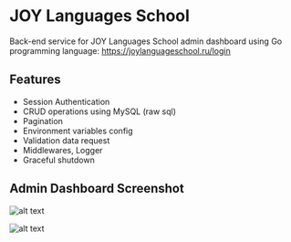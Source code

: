 # JOY Languages School

Back-end service for JOY Languages School admin dashboard using Go programming language:
https://joylanguageschool.ru/login

## Features
<ul>
<li>Session Authentication</li>
<li>CRUD operations using MySQL (raw sql)</li>
<li>Pagination</li>
<li>Environment variables config</li>
<li>Validation data request</li>
<li>Middlewares, Logger </li>
<li>Graceful shutdown</li>
</ul>

## Admin Dashboard Screenshot

![alt text](https://snipboard.io/EGthlD.jpg)

![alt text](https://snipboard.io/M6U8gn.jpg)
